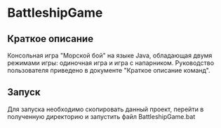 # BattleshipGame

## Краткое описание
Консольная игра "Морской бой" на языке Java, обладающая двумя режимами игры: одиночная игра и игра с напарником.
Руководство пользователя приведено в документе "Краткое описание команд".

## Запуск
Для запуска необходимо скопировать данный проект, перейти в полученную директорию и запустить файл BattleshipGame.bat

